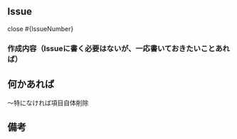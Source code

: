 ## Issue

close #{IssueNumber}

### 作成内容（Issueに書く必要はないが、一応書いておきたいことあれば）

## 何かあれば

〜特になければ項目自体削除

## 備考
